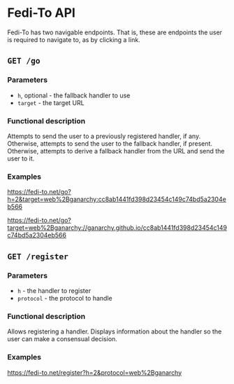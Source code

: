 # Fedi-To API

Fedi-To has two navigable endpoints. That is, these are endpoints the user is
required to navigate to, as by clicking a link.

## `GET /go`

### Parameters

- `h`, optional - the fallback handler to use
- `target` - the target URL

### Functional description

Attempts to send the user to a previously registered handler, if any.
Otherwise, attempts to send the user to the fallback handler, if present.
Otherwise, attempts to derive a fallback handler from the URL and send the user
to it.

### Examples

https://fedi-to.net/go?h=2&target=web%2Bganarchy:cc8ab1441fd398d23454c149c74bd5a2304eb566

https://fedi-to.net/go?target=web%2Bganarchy://ganarchy.github.io/cc8ab1441fd398d23454c149c74bd5a2304eb566

## `GET /register`

### Parameters

- `h` - the handler to register
- `protocol` - the protocol to handle

### Functional description

Allows registering a handler. Displays information about the handler so the
user can make a consensual decision.

### Examples

https://fedi-to.net/register?h=2&protocol=web%2Bganarchy
